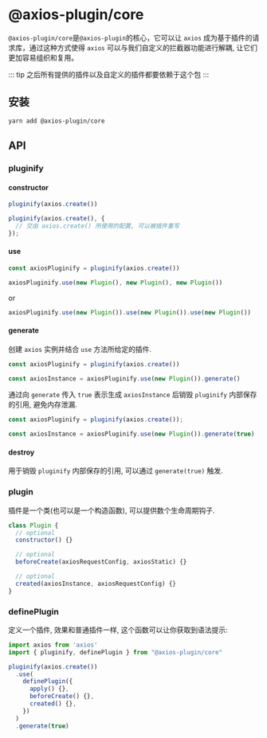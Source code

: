 # @axios-plugin/core <Badge type="tip" text="^0.0.5" />
`@axios-plugin/core`是`@axios-plugin`的核心，它可以让 `axios` 成为基于插件的请求库，通过这种方式使得 `axios` 可以与我们自定义的拦截器功能进行解耦, 让它们更加容易组织和复用。

::: tip
之后所有提供的插件以及自定义的插件都要依赖于这个包
:::

## 安装
```bash
yarn add @axios-plugin/core
```


## API
### pluginify

#### constructor

```javascript
pluginify(axios.create())
```

```javascript
pluginify(axios.create(), {
  // 交由 axios.create() 所使用的配置, 可以被插件重写
});
```

#### use

```javascript
const axiosPluginify = pluginify(axios.create())

axiosPluginify.use(new Plugin(), new Plugin(), new Plugin())
```

or

```javascript
axiosPluginify.use(new Plugin()).use(new Plugin()).use(new Plugin())
```

#### generate

创建 `axios` 实例并结合 `use` 方法所给定的插件.

```javascript
const axiosPluginify = pluginify(axios.create())

const axiosInstance = axiosPluginify.use(new Plugin()).generate()
```

通过向 `generate` 传入 `true` 表示生成 `axiosInstance` 后销毁 `pluginify` 内部保存的引用, 避免内存泄漏.

```javascript
const axiosPluginify = pluginify(axios.create());

const axiosInstance = axiosPluginify.use(new Plugin()).generate(true)
```

#### destroy

用于销毁 `pluginify` 内部保存的引用, 可以通过 `generate(true)` 触发.

### plugin

插件是一个类(也可以是一个构造函数), 可以提供数个生命周期钩子.

```javascript
class Plugin {
  // optional
  constructor() {}

  // optional
  beforeCreate(axiosRequestConfig, axiosStatic) {}

  // optional
  created(axiosInstance, axiosRequestConfig) {}
}
```

### definePlugin

定义一个插件, 效果和普通插件一样, 这个函数可以让你获取到语法提示:

```javascript
import axios from 'axios'
import { pluginify, definePlugin } from "@axios-plugin/core"

pluginify(axios.create())
  .use(
    definePlugin({
      apply() {},
      beforeCreate() {},
      created() {},
    })
  )
  .generate(true)
```
